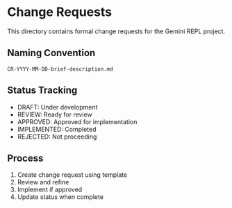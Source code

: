 # Change Requests

This directory contains formal change requests for the Gemini REPL project.

## Naming Convention
`CR-YYYY-MM-DD-brief-description.md`

## Status Tracking
- DRAFT: Under development
- REVIEW: Ready for review
- APPROVED: Approved for implementation
- IMPLEMENTED: Completed
- REJECTED: Not proceeding

## Process
1. Create change request using template
2. Review and refine
3. Implement if approved
4. Update status when complete
